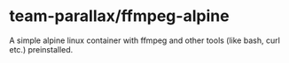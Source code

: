 # team-parallax/ffmpeg-alpine

A simple alpine linux container with ffmpeg and other tools (like bash, curl etc.) preinstalled.
